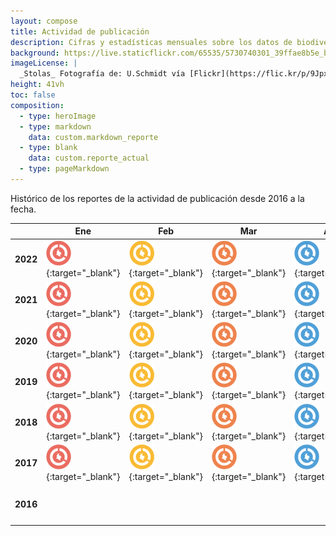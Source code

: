 ```yaml
---
layout: compose
title: Actividad de publicación
description: Cifras y estadísticas mensuales sobre los datos de biodiversidad publicados a través del SiB Colombia. 
background: https://live.staticflickr.com/65535/5730740301_39ffae8b5e_b.jpg
imageLicense: |
  _Stolas_ Fotografía de: U.Schmidt vía [Flickr](https://flic.kr/p/9Jpxrg)
height: 41vh
toc: false
composition:
  - type: heroImage
  - type: markdown
    data: custom.markdown_reporte
  - type: blank
    data: custom.reporte_actual
  - type: pageMarkdown
---
```


Histórico de los reportes de la actividad de publicación desde 2016 a la fecha.


|   |Ene|Feb|Mar|Abr|May|Jun|Jul|Ago|Sep|Oct|Nov|Dic|
|---|---|---|---|---|---|---|---|---|---|---|---|---|
| **2022** | [![](/assets/images/reportes/rep-mes-1-40x40_rojo.png)](https://datastudio.google.com/u/0/reporting/a9b34708-4ef6-4255-8019-7c49ee54d10f/page/Ge2V){:target="_blank"}|  [![](/assets/images/reportes/rep-mes-2-40x40_amarillo.png)](https://datastudio.google.com/u/0/reporting/0673c051-bba0-41c8-a858-a87480e55114/page/Ge2V){:target="_blank"} | [![](/assets/images/reportes/rep-mes-3-40x40_naranja.png)](https://datastudio.google.com/u/0/reporting/b01f1e09-2065-432e-a19d-e2cd097717c8/page/Ge2V){:target="_blank"} | [![](/assets/images/reportes/rep-mes-4-40x40_azul.png)](https://datastudio.google.com/u/1/reporting/f90aeb67-a66c-4893-b6c8-3fb7180bb7ad/page/Ge2V){:target="_blank"}  | [![](/assets/images/reportes/rep-mes-5-40x40_oliva.png)](https://datastudio.google.com/reporting/c5bba910-cbd1-4c15-a271-33c24bb8e814){:target="_blank"} | [![](/assets/images/reportes/rep-mes-6-40x40_verde.png)](https://datastudio.google.com/s/nQavfvd4GxY){:target="_blank"}  | [![](/assets/images/reportes/rep-mes-1-40x40_rojo.png)](https://datastudio.google.com/reporting/a801a143-6575-4311-bacc-08fe54cdbfac){:target="_blank"}  |  [![](/assets/images/reportes/rep-mes-2-40x40_amarillo.png)](https://datastudio.google.com/s/uOYztfk2wFE){:target="_blank"}  | [![](/assets/images/reportes/rep-mes-3-40x40_naranja.png)](https://datastudio.google.com/s/pwrRw_vydUw){:target="_blank"} |  |  |  | 
| **2021** | [![](/assets/images/reportes/rep-mes-1-40x40_rojo.png)](https://datastudio.google.com/u/0/reporting/63dcd1a8-3316-4d50-9053-a93a67aa8dfa/page/Ge2V){:target="_blank"}| [![](/assets/images/reportes/rep-mes-2-40x40_amarillo.png)](https://datastudio.google.com/u/0/reporting/c8f98154-44fb-4839-b03b-a2681d1d26d2/page/Ge2V){:target="_blank"}  | [![](/assets/images/reportes/rep-mes-3-40x40_naranja.png)](https://datastudio.google.com/u/0/reporting/1wRyC7mGv3kt4e0x6cAoeEAnTjBIhX6TR/page/Ge2V){:target="_blank"}  | [![](/assets/images/reportes/rep-mes-4-40x40_azul.png)](https://datastudio.google.com/u/0/reporting/6a0964f8-0371-4839-a03d-84854ad028ff/page/Ge2V){:target="_blank"}   | [![](/assets/images/reportes/rep-mes-5-40x40_oliva.png)](https://datastudio.google.com/u/0/reporting/f830e4a9-71e3-4c8a-b524-034321746ea2/page/Ge2V){:target="_blank"} | [![](/assets/images/reportes/rep-mes-6-40x40_verde.png)](https://datastudio.google.com/u/0/reporting/a13cced0-4148-4d7e-937e-4866a22bd6a0/page/Ge2V){:target="_blank"}  | [![](/assets/images/reportes/rep-mes-1-40x40_rojo.png)](https://datastudio.google.com/u/0/reporting/6800eab3-f92c-4a65-8458-8fdac137de0e/page/Ge2V){:target="_blank"}  | [![](/assets/images/reportes/rep-mes-2-40x40_amarillo.png)](https://datastudio.google.com/u/0/reporting/a92bbb7e-f5f5-4413-9a9d-e025e5c283bc/page/Ge2V){:target="_blank"} | [![](/assets/images/reportes/rep-mes-3-40x40_naranja.png)](https://datastudio.google.com/u/0/reporting/928be53b-e7f6-4ce9-88da-307158e940d9/page/Ge2V){:target="_blank"} | [![](/assets/images/reportes/rep-mes-4-40x40_azul.png)](https://datastudio.google.com/u/0/reporting/b75fbb0d-cbb5-4a2e-9f9b-ebd0fdcef347/page/Ge2V){:target="_blank"} | [![](/assets/images/reportes/rep-mes-5-40x40_oliva.png)](https://datastudio.google.com/u/0/reporting/aa4a4333-2da1-4c22-b769-29c98de18504/page/Ge2V){:target="_blank"} | [![](/assets/images/reportes/rep-mes-6-40x40_verde.png)](https://datastudio.google.com/u/0/reporting/8a6cc796-5f95-4b0f-9314-b48471082349/page/Ge2V){:target="_blank"} | 
| **2020** | [![](/assets/images/reportes/rep-mes-1-40x40_rojo.png)](https://datastudio.google.com/u/0/reporting/1st-Hu7KfBEceCCeCoQ7cmvOpvO8t6sw8/page/Ge2V){:target="_blank"}| [![](/assets/images/reportes/rep-mes-2-40x40_amarillo.png)](https://datastudio.google.com/u/0/reporting/1P34gAnfHMdYa7MPe0tXdsu2CuzGbbkj-){:target="_blank"}  |  [![](/assets/images/reportes/rep-mes-3-40x40_naranja.png)](https://datastudio.google.com/u/0/reporting/1wRyC7mGv3kt4e0x6cAoeEAnTjBIhX6TR/page/Ge2V){:target="_blank"}  | [![](/assets/images/reportes/rep-mes-4-40x40_azul.png)](https://datastudio.google.com/reporting/1U9I-E7MhFpJ0HxoF1YU3fVSRobJK02rH/page/Ge2V){:target="_blank"}   |  [![](/assets/images/reportes/rep-mes-5-40x40_oliva.png)](https://datastudio.google.com/reporting/1S-JNBvBisFquvgEkN6S3h6GiuoixlhTz/page/Ge2V){:target="_blank"}  |  [![](/assets/images/reportes/rep-mes-6-40x40_verde.png)](https://datastudio.google.com/u/2/reporting/5413f332-a29e-44ad-9514-c6bec7d27624/page/Ge2V){:target="_blank"}  | [![](/assets/images/reportes/rep-mes-1-40x40_rojo.png)](https://datastudio.google.com/reporting/d5a594cf-e504-4100-8905-3c9f7cc33f9e/page/Ge2V){:target="_blank"}|  [![](/assets/images/reportes/rep-mes-2-40x40_amarillo.png)](https://datastudio.google.com/reporting/6cbdf8bd-b76d-4413-a307-ca62ac1aa863/page/Ge2V){:target="_blank"}  |  [![](/assets/images/reportes/rep-mes-3-40x40_naranja.png)](https://datastudio.google.com/u/0/reporting/4a1d3e2b-168d-45f0-8fad-d0d6841ecdd5/page/Ge2V){:target="_blank"}  | [![](/assets/images/reportes/rep-mes-4-40x40_azul.png)](https://datastudio.google.com/u/0/reporting/d4305726-37c4-455d-aa03-1f282372c1fc/page/Ge2V){:target="_blank"}   |  [![](/assets/images/reportes/rep-mes-5-40x40_oliva.png)](https://datastudio.google.com/u/0/reporting/c295e068-fb26-429b-a260-93f1079ba93e/page/Ge2V){:target="_blank"}  |  [![](/assets/images/reportes/rep-mes-6-40x40_verde.png)](https://datastudio.google.com/reporting/82a89129-30a4-408a-80b7-d15475f66479/page/Ge2V){:target="_blank"}  | 
| **2019** | [![](/assets/images/reportes/rep-mes-1-40x40_rojo.png)](https://datastudio.google.com/u/0/reporting/1hLMgZXlo-44gynwUF5ulFkyc8lt24pM3/page/Ge2V){:target="_blank"} | [![](/assets/images/reportes/rep-mes-2-40x40_amarillo.png)](https://datastudio.google.com/open/1acv1wqAghmozn80Ci9sqRZ1uL202zQNw){:target="_blank"} | [![](/assets/images/reportes/rep-mes-3-40x40_naranja.png)](https://datastudio.google.com/u/0/reporting/1Sn7UJZ9gZKyfoklf4xepk7X5tskKkH-k/page/Ge2V){:target="_blank"} | [![](/assets/images/reportes/rep-mes-4-40x40_azul.png)](https://datastudio.google.com/open/1CdEsy7owfnEZ4QpvJyzSm3DpJ3Eyb3C6){:target="_blank"} | [![](/assets/images/reportes/rep-mes-5-40x40_oliva.png)](https://datastudio.google.com/open/1dt08swT5c5bQR4vQunSceY_FODTcko3h){:target="_blank"} | [![](/assets/images/reportes/rep-mes-6-40x40_verde.png)](https://datastudio.google.com/open/1yqaSRnp8ANAjZ488CAg1Zlv_sAYQGPiS){:target="_blank"} | [![](/assets/images/reportes/rep-mes-1-40x40_rojo.png)](https://datastudio.google.com/open/1IGzbp2fe-shQLOHxtf18ut9PaxQmfr_N){:target="_blank"} | [![](/assets/images/reportes/rep-mes-2-40x40_amarillo.png)](https://datastudio.google.com/s/mEM3dEQJy70){:target="_blank"}   |  [![](/assets/images/reportes/rep-mes-3-40x40_naranja.png)](https://datastudio.google.com/open/1vLO58cHYwK3eRq-6gtJuwxSPuFDiZ78S){:target="_blank"}  | [![](/assets/images/reportes/rep-mes-4-40x40_azul.png)](https://datastudio.google.com/open/158KCDnFdOjn_-Nwgsk4JoRjlq20W0Mv8){:target="_blank"}  | [![](/assets/images/reportes/rep-mes-5-40x40_oliva.png)](https://datastudio.google.com/reporting/1SkQS8jYoqphP99fMIKYsEVnjGokhxAkc/page/Ge2V){:target="_blank"}  |  [![](/assets/images/reportes/rep-mes-6-40x40_verde.png)](https://datastudio.google.com/open/1D-aYIBfTx_KZgb71xo0jnL6WCwMcuag9){:target="_blank"}  | 
| **2018** | [![](/assets/images/reportes/rep-mes-1-40x40_rojo.png)](/assets/files/Reportes/reporte-enero-2018.pdf){:target="_blank"} | [![](/assets/images/reportes/rep-mes-2-40x40_amarillo.png)](/assets/files/Reportes/reporte-febrero-2018.pdf){:target="_blank"} | [![](/assets/images/reportes/rep-mes-3-40x40_naranja.png)](/assets/files/Reportes/reporte-marzo-2018.pdf){:target="_blank"} | [![](/assets/images/reportes/rep-mes-4-40x40_azul.png)](/assets/files/Reportes/reporte-abril-2018.pdf){:target="_blank"} | [![](/assets/images/reportes/rep-mes-5-40x40_oliva.png)](/assets/files/Reportes/reporte-mayo-2018.pdf){:target="_blank"} | [![](/assets/images/reportes/rep-mes-6-40x40_verde.png)](/assets/files/Reportes/reporte-junio-2018.pdf){:target="_blank"} | [![](/assets/images/reportes/rep-mes-1-40x40_rojo.png)](https://datastudio.google.com/reporting/1l3kGwFxcN0SGWBXTnjcZsXBU3_BkY-YE/page/Ge2V){:target="_blank"} | [![](/assets/images/reportes/rep-mes-2-40x40_amarillo.png)](https://datastudio.google.com/u/2/reporting/1WFqxDVzvCPLLtw0A-aU_eHT36ArNoIEG/page/Ge2V){:target="_blank"}   |  [![](/assets/images/reportes/rep-mes-3-40x40_naranja.png)](https://datastudio.google.com/u/0/reporting/1bWyo6plZqjUN3XdsEHyHE4gSrUTioGO_/page/Ge2V){:target="_blank"}  | [![](/assets/images/reportes/rep-mes-4-40x40_azul.png)](https://datastudio.google.com/open/1YggehKH_3gcBzGZXlIBO8Ai2XEDtgGVK){:target="_blank"}   |  [![](/assets/images/reportes/rep-mes-5-40x40_oliva.png)](https://datastudio.google.com/open/1PIha_6FhLsbBDngbSWQAtvsySfUkJPh4){:target="_blank"}  |  [![](/assets/images/reportes/rep-mes-6-40x40_verde.png)](https://datastudio.google.com/open/12357ByrfcryKpjmW5H6I19yA0gkDy7Ey){:target="_blank"}  | 
| **2017** | [![](/assets/images/reportes/rep-mes-1-40x40_rojo.png)](/assets/files/Reportes/reporte-enero-2017.pdf){:target="_blank"} | [![](/assets/images/reportes/rep-mes-2-40x40_amarillo.png)](/assets/files/Reportes/reporte-febrero-2017.pdf){:target="_blank"} | [![](/assets/images/reportes/rep-mes-3-40x40_naranja.png)](/assets/files/Reportes/reporte-marzo-2017.pdf){:target="_blank"} | [![](/assets/images/reportes/rep-mes-4-40x40_azul.png)](/assets/files/Reportes/reporte-abril-2017.pdf){:target="_blank"} | [![](/assets/images/reportes/rep-mes-5-40x40_oliva.png)](/assets/files/Reportes/reporte-mayo-2017.pdf){:target="_blank"} | [![](/assets/images/reportes/rep-mes-6-40x40_verde.png)](/assets/files/Reportes/reporte-junio-2017.pdf){:target="_blank"} | [![](/assets/images/reportes/rep-mes-1-40x40_rojo.png)](/assets/files/Reportes/reporte-julio-2017.pdf){:target="_blank"} | [![](/assets/images/reportes/rep-mes-2-40x40_amarillo.png)](/assets/files/Reportes/reporte-agosto-2017.pdf){:target="_blank"}   |  [![](/assets/images/reportes/rep-mes-3-40x40_naranja.png)](/assets/files/Reportes/reporte-septiembre-2017.pdf){:target="_blank"}  | [![](/assets/images/reportes/rep-mes-4-40x40_azul.png)](/assets/files/Reportes/reporte-octubre-2017.pdf){:target="_blank"}   |  [![](/assets/images/reportes/rep-mes-5-40x40_oliva.png)](/assets/files/Reportes/reporte-noviembre-2017.pdf){:target="_blank"}  |  [![](/assets/images/reportes/rep-mes-6-40x40_verde.png)](/assets/files/Reportes/reporte-diciembre-2017.pdf){:target="_blank"}  | 
| **2016** |  |  |  |  |  | [![](/assets/images/reportes/rep-mes-6-40x40_verde.png)](/assets/files/Reportes/reporte-junio-2016.pdf){:target="_blank"} | [![](/assets/images/reportes/rep-mes-1-40x40_rojo.png)](/assets/files/Reportes/reporte-julio-2016.pdf){:target="_blank"} | [![](/assets/images/reportes/rep-mes-2-40x40_amarillo.png)](/assets/files/Reportes/reporte-agosto-2016.pdf){:target="_blank"}   |  [![](/assets/images/reportes/rep-mes-3-40x40_naranja.png)](/assets/files/Reportes/reporte-septiembre-2016.pdf){:target="_blank"}  | [![](/assets/images/reportes/rep-mes-4-40x40_azul.png)](/assets/files/Reportes/reporte-octubre-2016.pdf){:target="_blank"}   |  [![](/assets/images/reportes/rep-mes-5-40x40_oliva.png)](/assets/files/Reportes/reporte-noviembre-2016.pdf){:target="_blank"}  |  [![](/assets/images/reportes/rep-mes-6-40x40_verde.png)](/assets/files/Reportes/reporte-diciembre-2016.pdf){:target="_blank"}  | 


